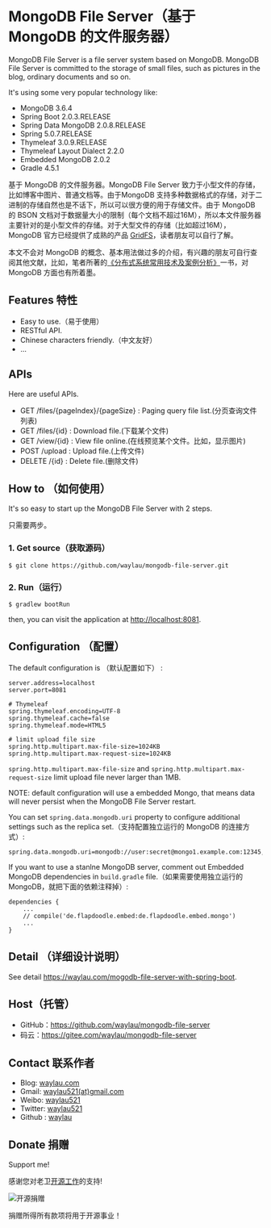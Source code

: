 # MongoDB File Server（基于 MongoDB 的文件服务器）

MongoDB File Server is a file server system based on MongoDB. MongoDB File Server is committed to the storage of small files, such as pictures in the blog, ordinary documents and so on.

It's using some very popular technology like:

* MongoDB 3.6.4
* Spring Boot 2.0.3.RELEASE
* Spring Data MongoDB 2.0.8.RELEASE
* Spring 5.0.7.RELEASE
* Thymeleaf 3.0.9.RELEASE
* Thymeleaf Layout Dialect 2.2.0
* Embedded MongoDB 2.0.2
* Gradle 4.5.1

基于 MongoDB 的文件服务器。MongoDB File Server 致力于小型文件的存储，比如博客中图片、普通文档等。由于MongoDB 支持多种数据格式的存储，对于二进制的存储自然也是不话下，所以可以很方便的用于存储文件。由于  MongoDB 的 BSON 文档对于数据量大小的限制（每个文档不超过16M），所以本文件服务器主要针对的是小型文件的存储。对于大型文件的存储（比如超过16M），MongoDB 官方已经提供了成熟的产品  [GridFS](https://docs.mongodb.com/manual/core/gridfs/)，读者朋友可以自行了解。

本文不会对 MongoDB 的概念、基本用法做过多的介绍，有兴趣的朋友可自行查阅其他文献，比如，笔者所著的[《分布式系统常用技术及案例分析》](https://github.com/waylau/distributed-systems-technologies-and-cases-analysis)一书，对 MongoDB 方面也有所着墨。 


## Features 特性

* Easy to use.（易于使用）
* RESTful API.
* Chinese characters friendly.（中文友好）
* ...

## APIs

Here are useful APIs.

* GET  /files/{pageIndex}/{pageSize} : Paging query file list.(分页查询文件列表)
* GET  /files/{id} : Download file.(下载某个文件)
* GET  /view/{id} : View file online.(在线预览某个文件。比如，显示图片)
* POST /upload : Upload file.(上传文件)
* DELETE /{id} : Delete file.(删除文件)


## How to （如何使用）

It's so easy to start up the MongoDB File Server with 2 steps.

只需要两步。

### 1. Get source（获取源码）

```shell
$ git clone https://github.com/waylau/mongodb-file-server.git
```

### 2. Run（运行）

```shell
$ gradlew bootRun
```

then, you can visit the application at <http://localhost:8081>.

## Configuration （配置）


The default configuration is （默认配置如下） :

```
server.address=localhost
server.port=8081

# Thymeleaf 
spring.thymeleaf.encoding=UTF-8
spring.thymeleaf.cache=false
spring.thymeleaf.mode=HTML5

# limit upload file size
spring.http.multipart.max-file-size=1024KB
spring.http.multipart.max-request-size=1024KB
```

`spring.http.multipart.max-file-size` and `spring.http.multipart.max-request-size` limit upload file never larger than 1MB.

NOTE: default configuration will use a embedded Mongo, that means data will never persist when the MongoDB File Server restart.

You can set `spring.data.mongodb.uri` property to configure additional settings such as the replica set.（支持配置独立运行的 MongoDB 的连接方式）:

```shell
spring.data.mongodb.uri=mongodb://user:secret@mongo1.example.com:12345,mongo2.example.com:23456/test
```

If you want to use a stanlne MongoDB server, comment out Embedded MongoDB dependencies in `build.gradle` file.（如果需要使用独立运行的 MongoDB，就把下面的依赖注释掉）:

```
dependencies {
	...
	// compile('de.flapdoodle.embed:de.flapdoodle.embed.mongo')
	...
}
```

## Detail （详细设计说明）

See detail <https://waylau.com/mogodb-file-server-with-spring-boot>.

## Host（托管）

* GitHub：<https://github.com/waylau/mongodb-file-server>
* 码云：<https://gitee.com/waylau/mongodb-file-server>

## Contact 联系作者

* Blog: [waylau.com](https://waylau.com)
* Gmail: [waylau521(at)gmail.com](mailto:waylau521@gmail.com)
* Weibo: [waylau521](http://weibo.com/waylau521)
* Twitter: [waylau521](https://twitter.com/waylau521)
* Github : [waylau](https://github.com/waylau)

## Donate 捐赠

Support me!

感谢您对老卫[开源工作](https://github.com/waylau)的支持!

![开源捐赠](https://waylau.com/images/showmethemoney-sm.jpg)

捐赠所得所有款项将用于开源事业！